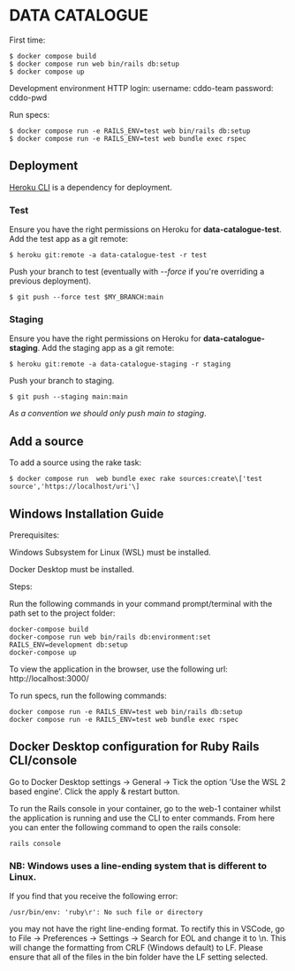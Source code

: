 # DATA CATALOGUE

First time:

```console
$ docker compose build
$ docker compose run web bin/rails db:setup
$ docker compose up
```

Development environment HTTP login:
username: cddo-team
password: cddo-pwd


Run specs:

```console
$ docker compose run -e RAILS_ENV=test web bin/rails db:setup
$ docker compose run -e RAILS_ENV=test web bundle exec rspec
```


## Deployment
[Heroku CLI](https://devcenter.heroku.com/articles/heroku-cli) is a dependency for deployment.

### Test
Ensure you have the right permissions on Heroku for **data-catalogue-test**.
Add the test app as a git remote:

```console
$ heroku git:remote -a data-catalogue-test -r test
```

Push your branch to test (eventually with _--force_ if you're overriding a previous deployment).

```console
$ git push --force test $MY_BRANCH:main
```

### Staging
Ensure you have the right permissions on Heroku for **data-catalogue-staging**.
Add the staging app as a git remote:

```console
$ heroku git:remote -a data-catalogue-staging -r staging
```

Push your branch to staging.

```console
$ git push --staging main:main
```

_As a convention we should only push main to staging_.

## Add a source

To add a source using the rake task:

```console
$ docker compose run  web bundle exec rake sources:create\['test source','https://localhost/uri'\]
```

## Windows Installation Guide
Prerequisites:

Windows Subsystem for Linux (WSL) must be installed.

Docker Desktop must be installed.

Steps:

Run the following commands in your command prompt/terminal with the path set to the project folder:
```
docker-compose build 
docker-compose run web bin/rails db:environment:set RAILS_ENV=development db:setup 
docker-compose up 
```
To view the application in the browser, use the following url:
http://localhost:3000/

To run specs, run the following commands:

```
docker compose run -e RAILS_ENV=test web bin/rails db:setup
docker compose run -e RAILS_ENV=test web bundle exec rspec
```

## Docker Desktop configuration for Ruby Rails CLI/console

Go to Docker Desktop settings -> General -> Tick the option 'Use the WSL 2 based engine'. Click the apply & restart button.

To run the Rails console in your container, go to the web-1 container whilst the application is running and use the CLI to enter commands.
From here you can enter the following command to open the rails console:
```console
rails console
```

### NB: Windows uses a line-ending system that is different to Linux. 
If you find that you receive the following error: 
```
/usr/bin/env: 'ruby\r': No such file or directory
```
 you may not have the right line-ending format.
To rectify this in VSCode, go to File -> Preferences -> Settings -> Search for EOL and change it to \n. This will change the formatting from CRLF (Windows default) to LF. Please ensure that all of the files in the bin folder have the LF setting selected.
